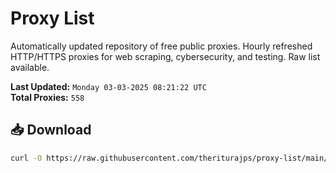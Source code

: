 # Proxy List

Automatically updated repository of free public proxies. Hourly refreshed HTTP/HTTPS proxies for web scraping, cybersecurity, and testing. Raw list available.

**Last Updated:** `Monday 03-03-2025 08:21:22 UTC`  
**Total Proxies:** `558`

## 📥 Download
```bash
curl -O https://raw.githubusercontent.com/theriturajps/proxy-list/main/proxies.txt
